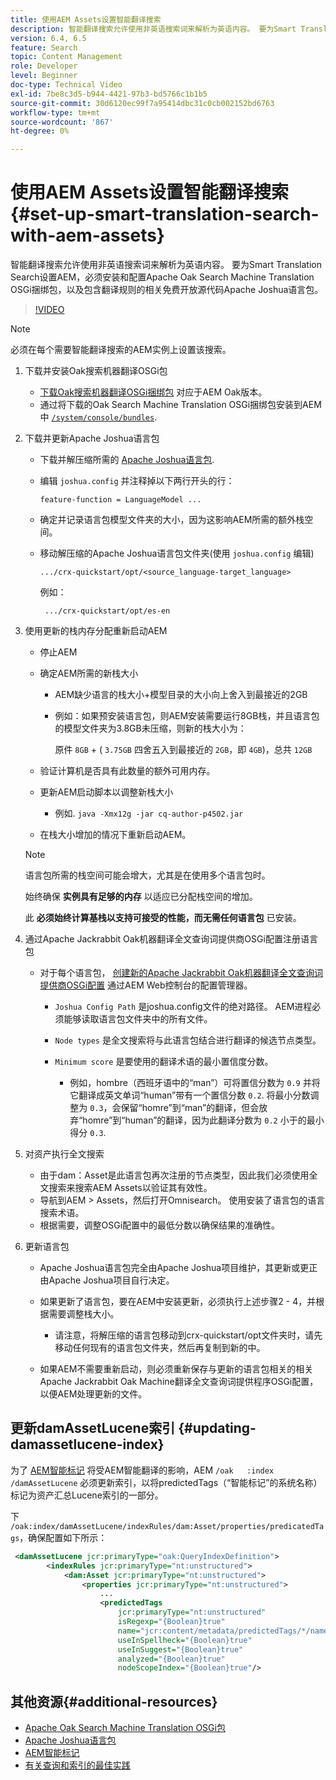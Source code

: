 ```yaml
---
title: 使用AEM Assets设置智能翻译搜索
description: 智能翻译搜索允许使用非英语搜索词来解析为英语内容。 要为Smart Translation Search设置AEM，必须安装和配置Apache Oak Search Machine Translation OSGi捆绑包，以及包含翻译规则的相关免费开放源代码Apache Joshua语言包。
version: 6.4, 6.5
feature: Search
topic: Content Management
role: Developer
level: Beginner
doc-type: Technical Video
exl-id: 7be8c3d5-b944-4421-97b3-bd5766c1b1b5
source-git-commit: 30d6120ec99f7a95414dbc31c0cb002152bd6763
workflow-type: tm+mt
source-wordcount: '867'
ht-degree: 0%

---
```


# 使用AEM Assets设置智能翻译搜索{#set-up-smart-translation-search-with-aem-assets}

智能翻译搜索允许使用非英语搜索词来解析为英语内容。 要为Smart Translation Search设置AEM，必须安装和配置Apache Oak Search Machine Translation OSGi捆绑包，以及包含翻译规则的相关免费开放源代码Apache Joshua语言包。

>[!VIDEO](https://video.tv.adobe.com/v/21291?quality=12&learn=on)

>[!NOTE]
>
>必须在每个需要智能翻译搜索的AEM实例上设置该搜索。

1. 下载并安装Oak搜索机器翻译OSGi包
   * [下载Oak搜索机器翻译OSGi捆绑包](https://search.maven.org/#search%7Cgav%7C1%7Cg%3A%22org.apache.jackrabbit%22%20AND%20a%3A%22oak-search-mt%22) 对应于AEM Oak版本。
   * 通过将下载的Oak Search Machine Translation OSGi捆绑包安装到AEM中 [`/system/console/bundles`](http://localhost:4502/system/console/bundles).

2. 下载并更新Apache Joshua语言包
   * 下载并解压缩所需的 [Apache Joshua语言包](https://cwiki.apache.org/confluence/display/JOSHUA/Language+Packs).
   * 编辑 `joshua.config` 并注释掉以下两行开头的行：

     ```
     feature-function = LanguageModel ...
     ```

   * 确定并记录语言包模型文件夹的大小，因为这影响AEM所需的额外栈空间。
   * 移动解压缩的Apache Joshua语言包文件夹(使用 `joshua.config` 编辑)

     ```
     .../crx-quickstart/opt/<source_language-target_language>
     ```

     例如：

     ```
      .../crx-quickstart/opt/es-en
     ```

3. 使用更新的栈内存分配重新启动AEM
   * 停止AEM
   * 确定AEM所需的新栈大小

      * AEM缺少语言的栈大小+模型目录的大小向上舍入到最接近的2GB
      * 例如：如果预安装语言包，则AEM安装需要运行8GB栈，并且语言包的模型文件夹为3.8GB未压缩，则新的栈大小为：

        原件 `8GB` + ( `3.75GB` 四舍五入到最接近的 `2GB`，即 `4GB`)，总共 `12GB`

   * 验证计算机是否具有此数量的额外可用内存。
   * 更新AEM启动脚本以调整新栈大小

      * 例如. `java -Xmx12g -jar cq-author-p4502.jar`

   * 在栈大小增加的情况下重新启动AEM。

   >[!NOTE]
   >
   >语言包所需的栈空间可能会增大，尤其是在使用多个语言包时。
   >
   >
   >始终确保 **实例具有足够的内存** 以适应已分配栈空间的增加。
   >
   >
   >此 **必须始终计算基栈以支持可接受的性能，而无需任何语言包** 已安装。

4. 通过Apache Jackrabbit Oak机器翻译全文查询词提供商OSGi配置注册语言包

   * 对于每个语言包， [创建新的Apache Jackrabbit Oak机器翻译全文查询词提供商OSGi配置](http://localhost:4502/system/console/configMgr/org.apache.jackrabbit.oak.plugins.index.mt.MTFulltextQueryTermsProviderFactory) 通过AEM Web控制台的配置管理器。

      * `Joshua Config Path` 是joshua.config文件的绝对路径。 AEM进程必须能够读取语言包文件夹中的所有文件。
      * `Node types` 是全文搜索将与此语言包结合进行翻译的候选节点类型。
      * `Minimum score` 是要使用的翻译术语的最小置信度分数。

         * 例如，hombre（西班牙语中的“man”）可将置信分数为 `0.9` 并将它翻译成英文单词“human”带有一个置信分数 `0.2`. 将最小分数调整为 `0.3`，会保留“homre”到“man”的翻译，但会放弃“homre”到“human”的翻译，因为此翻译分数为 `0.2` 小于的最小得分 `0.3`.

5. 对资产执行全文搜索
   * 由于dam：Asset是此语言包再次注册的节点类型，因此我们必须使用全文搜索来搜索AEM Assets以验证其有效性。
   * 导航到AEM > Assets，然后打开Omnisearch。 使用安装了语言包的语言搜索术语。
   * 根据需要，调整OSGi配置中的最低分数以确保结果的准确性。

6. 更新语言包
   * Apache Joshua语言包完全由Apache Joshua项目维护，其更新或更正由Apache Joshua项目自行决定。
   * 如果更新了语言包，要在AEM中安装更新，必须执行上述步骤2 - 4，并根据需要调整栈大小。

      * 请注意，将解压缩的语言包移动到crx-quickstart/opt文件夹时，请先移动任何现有的语言包文件夹，然后再复制到新的中。

   * 如果AEM不需要重新启动，则必须重新保存与更新的语言包相关的相关Apache Jackrabbit Oak Machine翻译全文查询词提供程序OSGi配置，以便AEM处理更新的文件。

## 更新damAssetLucene索引 {#updating-damassetlucene-index}

为了 [AEM智能标记](https://helpx.adobe.com/experience-manager/6-3/assets/using/touch-ui-smart-tags.html) 将受AEM智能翻译的影响，AEM `/oak   :index  /damAssetLucene` 必须更新索引，以将predictedTags（“智能标记”的系统名称）标记为资产汇总Lucene索引的一部分。

下 `/oak:index/damAssetLucene/indexRules/dam:Asset/properties/predicatedTags`，确保配置如下所示：

```xml
 <damAssetLucene jcr:primaryType="oak:QueryIndexDefinition">
        <indexRules jcr:primaryType="nt:unstructured">
            <dam:Asset jcr:primaryType="nt:unstructured">
                <properties jcr:primaryType="nt:unstructured">
                    ...
                    <predictedTags
                        jcr:primaryType="nt:unstructured"
                        isRegexp="{Boolean}true"
                        name="jcr:content/metadata/predictedTags/*/name"
                        useInSpellheck="{Boolean}true"
                        useInSuggest="{Boolean}true"
                        analyzed="{Boolean}true"
                        nodeScopeIndex="{Boolean}true"/>
```

## 其他资源{#additional-resources}

* [Apache Oak Search Machine Translation OSGi包](https://search.maven.org/#search%7Cgav%7C1%7Cg%3A%22org.apache.jackrabbit%22%20AND%20a%3A%22oak-search-mt%22)
* [Apache Joshua语言包](https://cwiki.apache.org/confluence/display/JOSHUA/Language+Packs)
* [AEM智能标记](https://helpx.adobe.com/experience-manager/6-3/assets/using/touch-ui-smart-tags.html)
* [有关查询和索引的最佳实践](https://helpx.adobe.com/experience-manager/6-5/sites/deploying/using/best-practices-for-queries-and-indexing.html)
